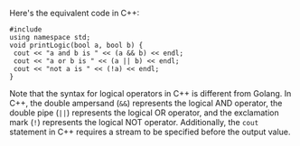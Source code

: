 Here's the equivalent code in C++:
```
#include 
using namespace std;
void printLogic(bool a, bool b) {
 cout << "a and b is " << (a && b) << endl;
 cout << "a or b is " << (a || b) << endl;
 cout << "not a is " << (!a) << endl;
}
```
Note that the syntax for logical operators in C++ is different from Golang. In C++, the double ampersand (`&&`) represents the logical AND operator, the double pipe (`||`) represents the logical OR operator, and the exclamation mark (`!`) represents the logical NOT operator. Additionally, the `cout` statement in C++ requires a stream to be specified before the output value.

